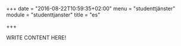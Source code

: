 +++
date = "2016-08-22T10:59:35+02:00"
menu = "studenttjänster"
module = "studenttjanster"
title = "es"

+++

WRITE CONTENT HERE!
